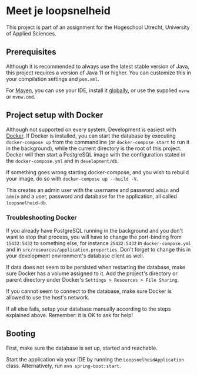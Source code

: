 # Meet je loopsnelheid
This project is part of an assignment for the Hogeschool Utrecht, University of Applied Sciences.

## Prerequisites
Although it is recommended to always use the latest stable version
of Java, this project requires a version of Java 11 or higher.
You can customize this in your compilation settings and `pom.xml`.

For [Maven](https://maven.apache.org/guides/getting-started/maven-in-five-minutes.html),
you can use your IDE, install it [globally](https://maven.apache.org/download.cgi), 
or use the supplied `mvnw` or `mvnw.cmd`.


## Project setup with Docker
Although not supported on every system,
Development is easiest with [Docker](https://docs.docker.com/desktop/). 
If Docker is installed, 
you can start the database by executing
`docker-compose up` from the commandline 
(or `docker-compose start` to run it in the background), 
while the current directory is the root of this project.
Docker will then start a PostgreSQL image with
the configuration stated in the `docker-compose.yml`
and in `development/db`.

If something goes wrong starting docker-compose, and you
wish to rebuild your image, do so with `docker-compose up --build -V`.

This creates an admin user with the username and password `admin`
and `admin` and a user, password and database for the application,
all called `loopsnelheid-db`.


### Troubleshooting Docker
If you already have PostgreSQL running in the background
and you don't want to stop that process, 
you will have to change the port-binding from `15432:5432` 
to something else, for instance `25432:5432` in `docker-compose.yml`
and in `src/resources/application.properties`. Don't forget to 
change this in your development environment's database client as well.

If data does not seem to be persisted when restarting the
database, make sure Docker has a volume assigned to it.
Add the project's directory or parent directory 
under Docker's `Settings > Resources > File Sharing`.

If you cannot seem to connect to the database,
make sure Docker is allowed to use the host's network.

If all else fails, setup your database manually according 
to the steps explained above. Remember: it is OK to ask for help!

## Booting
First, make sure the database is set up, started and reachable.

Start the application via your IDE by running the `LoopsnelheidApplication`
class. Alternatively, run `mvn spring-boot:start`.

